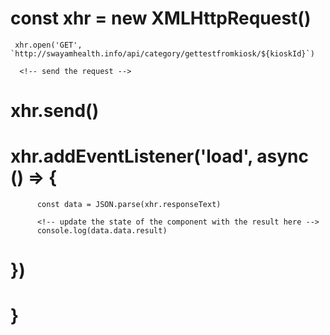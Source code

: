  # const xhr = new XMLHttpRequest()
     xhr.open('GET', `http://swayamhealth.info/api/category/gettestfromkiosk/${kioskId}`)

      <!-- send the request -->
# xhr.send()
#     xhr.addEventListener('load', async () => {
          const data = JSON.parse(xhr.responseText)

          <!-- update the state of the component with the result here -->
          console.log(data.data.result)
#     })
# }